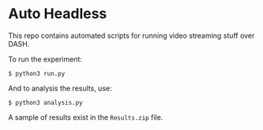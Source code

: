 # Auto Headless

This repo contains automated scripts for running video streaming stuff over DASH.

To run the experiment:
```
$ python3 run.py
```

And to analysis the results, use:
```
$ python3 analysis.py
```

A sample of results exist in the `Results.zip` file.
